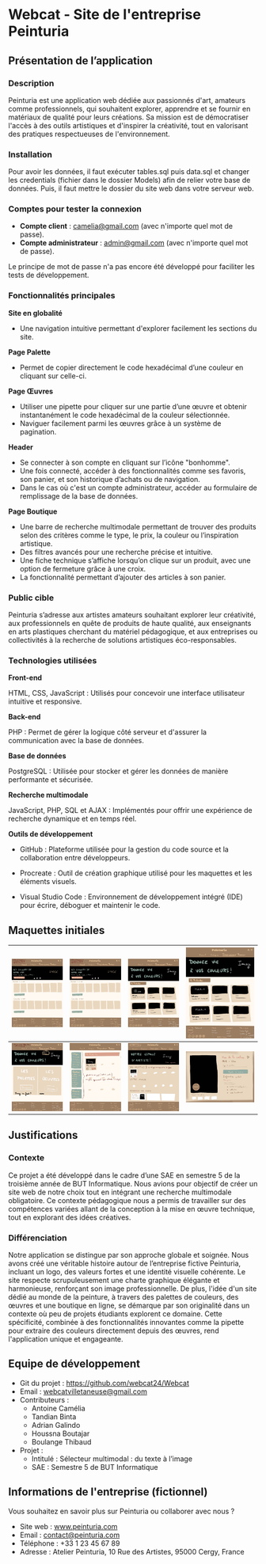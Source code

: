 # Webcat - Site de l'entreprise Peinturia

## Présentation de l’application

### **Description**
Peinturia est une application web dédiée aux passionnés d'art, amateurs comme professionnels, qui souhaitent explorer, apprendre et se fournir en matériaux de qualité pour leurs créations. Sa mission est de démocratiser l'accès à des outils artistiques et d'inspirer la créativité, tout en valorisant des pratiques respectueuses de l'environnement.

### **Installation**
Pour avoir les données, il faut exécuter tables.sql puis data.sql et changer les credentials (fichier dans le dossier Models) afin de relier votre base de données. Puis, il faut mettre le dossier du site web dans votre serveur web.

### **Comptes pour tester la connexion**
* **Compte client** : camelia@gmail.com (avec n'importe quel mot de passe).
* **Compte administrateur** : admin@gmail.com (avec n'importe quel mot de passe).

Le principe de mot de passe n'a pas encore été développé pour faciliter les tests de développement.

###  **Fonctionnalités principales**
**Site en globalité**
* Une navigation intuitive permettant d'explorer facilement les sections du site.

**Page Palette**
* Permet de copier directement le code hexadécimal d’une couleur en cliquant sur celle-ci.

**Page Œuvres**
* Utiliser une pipette pour cliquer sur une partie d’une œuvre et obtenir instantanément le code hexadécimal de la couleur sélectionnée.
* Naviguer facilement parmi les œuvres grâce à un système de pagination.

**Header**
* Se connecter à son compte en cliquant sur l’icône "bonhomme".
* Une fois connecté, accéder à des fonctionnalités comme ses favoris, son panier, et son historique d’achats ou de navigation.
* Dans le cas où c'est un compte administrateur, accéder au formulaire de remplissage de la base de données.

**Page Boutique**
* Une barre de recherche multimodale permettant de trouver des produits selon des critères comme le type, le prix, la couleur ou l’inspiration artistique.
* Des filtres avancés pour une recherche précise et intuitive.
* Une fiche technique s’affiche lorsqu’on clique sur un produit, avec une option de fermeture grâce à une croix.
* La fonctionnalité permettant d’ajouter des articles à son panier.

###  **Public cible**
Peinturia s’adresse aux artistes amateurs souhaitant explorer leur créativité, aux professionnels en quête de produits de haute qualité, aux enseignants en arts plastiques cherchant du matériel pédagogique, et aux entreprises ou collectivités à la recherche de solutions artistiques éco-responsables.

### **Technologies utilisées**
**Front-end**

HTML, CSS, JavaScript : Utilisés pour concevoir une interface utilisateur intuitive et responsive.

**Back-end**

PHP : Permet de gérer la logique côté serveur et d'assurer la communication avec la base de données.

**Base de données**

PostgreSQL : Utilisée pour stocker et gérer les données de manière performante et sécurisée.

**Recherche multimodale**

JavaScript, PHP, SQL et AJAX : Implémentés pour offrir une expérience de recherche dynamique et en temps réel.

**Outils de développement**

* GitHub : Plateforme utilisée pour la gestion du code source et la collaboration entre développeurs.

* Procreate : Outil de création graphique utilisé pour les maquettes et les éléments visuels.

* Visual Studio Code : Environnement de développement intégré (IDE) pour écrire, déboguer et maintenir le code.

## Maquettes initiales

| ![alt text](image.png) | ![alt text](image-1.png) | ![alt text](image-2.png) | ![alt text](image-3.png) |
|-------------------------|--------------------------|--------------------------|--------------------------|
| ![alt text](image-4.png) | ![alt text](image-5.png) | ![alt text](image-6.png) | ![alt text](image-7.png) |

## Justifications
### **Contexte**
Ce projet a été développé dans le cadre d’une SAE en semestre 5 de la troisième année de BUT Informatique. Nous avions pour objectif de créer un site web de notre choix tout en intégrant une recherche multimodale obligatoire. Ce contexte pédagogique nous a permis de travailler sur des compétences variées allant de la conception à la mise en œuvre technique, tout en explorant des idées créatives.

### **Différenciation**
Notre application se distingue par son approche globale et soignée. Nous avons créé une véritable histoire autour de l’entreprise fictive Peinturia, incluant un logo, des valeurs fortes et une identité visuelle cohérente. Le site respecte scrupuleusement une charte graphique élégante et harmonieuse, renforçant son image professionnelle. De plus, l'idée d'un site dédié au monde de la peinture, à travers des palettes de couleurs, des œuvres et une boutique en ligne, se démarque par son originalité dans un contexte où peu de projets étudiants explorent ce domaine. Cette spécificité, combinée à des fonctionnalités innovantes comme la pipette pour extraire des couleurs directement depuis des œuvres, rend l'application unique et engageante.

## Equipe de développement
* Git du projet : https://github.com/webcat24/Webcat
* Email : webcatvilletaneuse@gmail.com
* Contributeurs : 
    * Antoine Camélia
    * Tandian Binta
    * Adrian Galindo
    * Houssna Boutajar
    * Boulange Thibaud
* Projet : 
    * Intitulé : Sélecteur multimodal : du texte à  l’image
    * SAE : Semestre 5 de BUT Informatique

## Informations de l'entreprise (fictionnel)
Vous souhaitez en savoir plus sur Peinturia ou collaborer avec nous ?

* Site web : www.peinturia.com
* Email : contact@peinturia.com
* Téléphone : +33 1 23 45 67 89
* Adresse : Atelier Peinturia, 10 Rue des Artistes, 95000 Cergy, France
